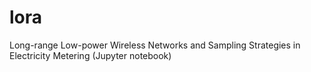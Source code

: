 # lora
Long-range Low-power Wireless Networks and Sampling Strategies in Electricity Metering (Jupyter notebook)
